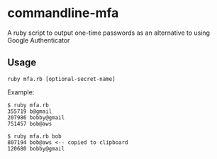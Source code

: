 commandline-mfa
===============

A ruby script to output one-time passwords as an alternative to using Google Authenticator


## Usage ##

`ruby mfa.rb [optional-secret-name]`

Example:

    $ ruby mfa.rb
    355719 b@gmail
    207986 bobby@gmail
    751457 bob@aws

    $ ruby mfa.rb bob
    807194 bob@aws <-- copied to clipboard
    120680 bobby@gmail

